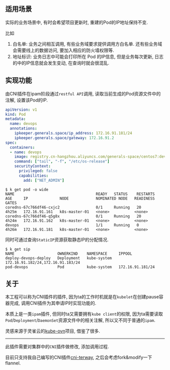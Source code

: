 ## 适用场景

实际的业务场景中, 有时会希望项目更新时, 重建的Pod的IP地址保持不变. 

比如

1. 白名单: 业务之间相互调用, 有些业务域要求提供调用方白名单. 还有些业务域会需要线上的数据访问, 要加入相应的防火墙权限等.
2. 地址标识: 业务日志中可能会打印所在 Pod 的IP信息, 但是业务每次更新, 日志的中的IP信息就会发生变动, 在查询时就会很混乱.

## 实现功能

由CNI插件在ipam阶段通过`restful API`调用, 读取当前生成的Pod资源文件中的注解, 设置该Pod的IP.

```yaml
apiVersion: v1
kind: Pod
metadata:
  name: devops
  annotations:
    ipkeeper.generals.space/ip_address: 172.16.91.181/24
    ipkeeper.generals.space/gateway: 172.16.91.2
spec:
  containers:
  - name: devops
    image: registry.cn-hangzhou.aliyuncs.com/generals-space/centos7:devops
    command: ["tail", "-f", "/etc/os-release"]
    securityContext:
      privileged: false
      capabilities:
        add: ["NET_ADMIN"]
```

```console
$ k get pod -o wide
NAME                                    READY   STATUS    RESTARTS   AGE     IP              NODE            NOMINATED NODE   READINESS GATES
coredns-67c766df46-cxjc2                0/1     Running   20         4h25m   172.16.91.161   k8s-master-01   <none>           <none>
coredns-67c766df46-q5g8x                0/1     Running   20         4h24m   172.16.91.162   k8s-master-01   <none>           <none>
devops                                  1/1     Running   0          4h26m   172.16.91.181   k8s-master-01   <none>           <none>
```

同时可通过查询`StaticIP`资源获取静态IP的分配情况.

```console
$ k get sip
NAME                   OWNERKIND    NAMESPACE     IPPOOL
deploy-devops-deploy   Deployment   kube-system   172.16.91.182/24,172.16.91.183/24
pod-devops             Pod          kube-system   172.16.91.181/24
```

## 关于

本工程可以称为CNI插件的插件, 因为ta的工作时机就是在`kubelet`在创建pause容器完成, 调用CNI插件为其申请IP时实现功能的. 

本质上是一类`ipam`插件, 但同时ta又需要拥有`kube client`的权限, 因为ta需要读取`Pod`/`Deployment`/`DaemonSet`资源文件中的相关注解, 所以又不同于普通的`ipam`.

灵感来源于灵雀云的[kube-ovn](https://github.com/alauda/kube-ovn)项目, 借鉴了很多.

------

此插件需要对集群中的`CNI`插件做修改, 添加调用过程. 

目前只支持我自己编写的CNI插件[cni-terway](https://github.com/generals-space/cni-terway), 之后会考虑fork&modify一下flannel.
